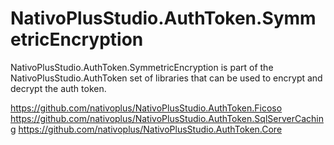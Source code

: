 # NativoPlusStudio.AuthToken.SymmetricEncryption

NativoPlusStudio.AuthToken.SymmetricEncryption is part of the NativoPlusStudio.AuthToken set of libraries that can be used to encrypt and decrypt the auth token.

https://github.com/nativoplus/NativoPlusStudio.AuthToken.Ficoso 
https://github.com/nativoplus/NativoPlusStudio.AuthToken.SqlServerCaching 
https://github.com/nativoplus/NativoPlusStudio.AuthToken.Core